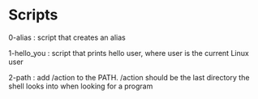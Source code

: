 <h1>Scripts</h1>
<p>0-alias : script that creates an alias<br>
<p>1-hello_you : script that prints hello user, where user is the current Linux user<br>
<p>2-path : add /action to the PATH. /action should be the last directory the shell looks into when looking for a program<br>

